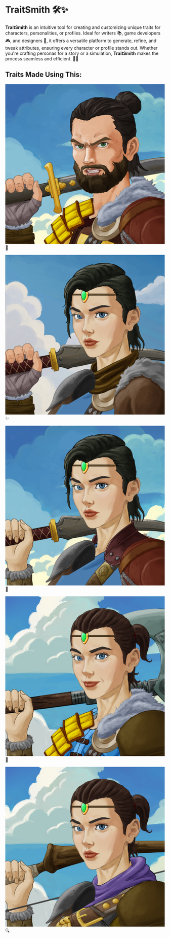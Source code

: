 # **TraitSmith** 🛠️✨

**TraitSmith** is an intuitive tool for creating and customizing unique traits for characters, personalities, or profiles. Ideal for writers 📚, game developers 🎮, and designers 🎨, it offers a versatile platform to generate, refine, and tweak attributes, ensuring every character or profile stands out. Whether you're crafting personas for a story or a simulation, **TraitSmith** makes the process seamless and efficient. 🚀💡

## Traits Made Using This:

![Trait01](/Output/1/1.png) 🎨

![Trait02](/Output/2/2.png) ✨

![Trait03](/Output/3/3.png) 🧩

![Trait04](/Output/4/4.png) 🌟

![Trait05](/Output/5/5.png) 🔍
